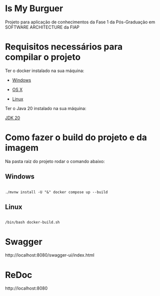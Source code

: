 # Is My Burguer

Projeto para aplicação de conhecimentos da Fase 1 da Pós-Graduação em SOFTWARE ARCHITECTURE da FIAP

# Requisitos necessários para compilar o projeto


Ter o docker instalado na sua máquina:


* [Windows](https://docs.docker.com/windows/started)

* [OS X](https://docs.docker.com/mac/started/)

* [Linux](https://docs.docker.com/linux/started/)

Ter o Java 20 instalado na sua máquina:

[JDK 20](https://jdk.java.net/java-se-ri/20)


# Como fazer o build do projeto e da imagem


Na pasta raiz do projeto rodar o comando abaixo:

## Windows

```

./mvnw install -U "&" docker compose up --build

```
## Linux
```

/bin/bash docker-build.sh

```

# Swagger
http://localhost:8080/swagger-ui/index.html


# ReDoc
http://localhost:8080


